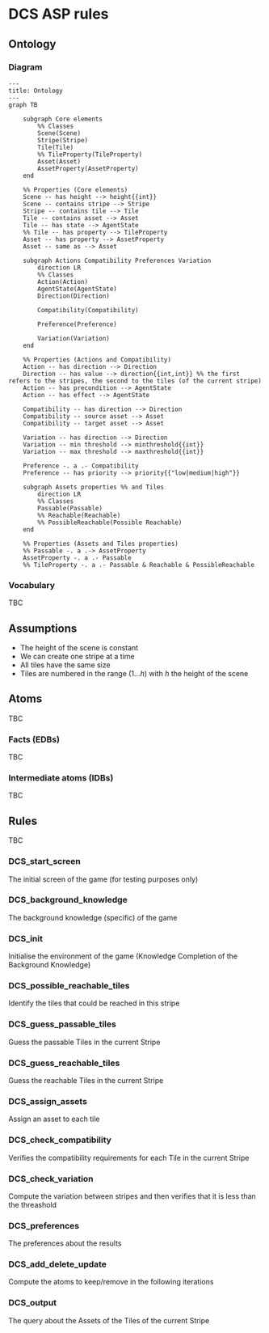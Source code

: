 # DCS ASP rules

## Ontology

### Diagram

```mermaid
---
title: Ontology
---
graph TB

    subgraph Core elements
        %% Classes
        Scene(Scene)
        Stripe(Stripe)
        Tile(Tile)
        %% TileProperty(TileProperty)
        Asset(Asset)
        AssetProperty(AssetProperty)
    end

    %% Properties (Core elements)
    Scene -- has height --> height{{int}}
    Scene -- contains stripe --> Stripe
    Stripe -- contains tile --> Tile
    Tile -- contains asset --> Asset
    Tile -- has state --> AgentState
    %% Tile -- has property --> TileProperty
    Asset -- has property --> AssetProperty
    Asset -- same as --> Asset

    subgraph Actions Compatibility Preferences Variation
        direction LR
        %% Classes
        Action(Action)
        AgentState(AgentState)
        Direction(Direction)
        
        Compatibility(Compatibility)

        Preference(Preference)
        
        Variation(Variation)
    end

    %% Properties (Actions and Compatibility)
    Action -- has direction --> Direction
    Direction -- has value --> direction{{int,int}} %% the first refers to the stripes, the second to the tiles (of the current stripe)
    Action -- has precondition --> AgentState
    Action -- has effect --> AgentState

    Compatibility -- has direction --> Direction
    Compatibility -- source asset --> Asset
    Compatibility -- target asset --> Asset

    Variation -- has direction --> Direction
    Variation -- min threshold --> minthreshold{{int}}
    Variation -- max threshold --> maxthreshold{{int}}

    Preference -. a .- Compatibility
    Preference -- has priority --> priority{{"low|medium|high"}}

    subgraph Assets properties %% and Tiles
        direction LR
        %% Classes
        Passable(Passable)
        %% Reachable(Reachable)
        %% PossibleReachable(Possible Reachable)
    end

    %% Properties (Assets and Tiles properties)
    %% Passable -. a .-> AssetProperty
    AssetProperty -. a .- Passable
    %% TileProperty -. a .- Passable & Reachable & PossibleReachable
```

### Vocabulary

TBC

## Assumptions

- The height of the scene is constant
- We can create one stripe at a time
- All tiles have the same size
- Tiles are numbered in the range $(1 \dots h)$ with $h$ the height of the scene

## Atoms

TBC

### Facts (EDBs)

TBC

### Intermediate atoms (IDBs)

TBC

## Rules

TBC

### DCS_start_screen

The initial screen of the game (for testing purposes only)

### DCS_background_knowledge

The background knowledge (specific) of the game

### DCS_init

Initialise the environment of the game (Knowledge Completion of the Background Knowledge)

### DCS_possible_reachable_tiles

Identify the tiles that could be reached in this stripe

### DCS_guess_passable_tiles

Guess the passable Tiles in the current Stripe

### DCS_guess_reachable_tiles

Guess the reachable Tiles in the current Stripe

### DCS_assign_assets

Assign an asset to each tile

### DCS_check_compatibility

Verifies the compatibility requirements for each Tile in the current Stripe

### DCS_check_variation

Compute the variation between stripes and then verifies that it is less than the threashold

### DCS_preferences

The preferences about the results

### DCS_add_delete_update

Compute the atoms to keep/remove in the following iterations

### DCS_output

The query about the Assets of the Tiles of the current Stripe

